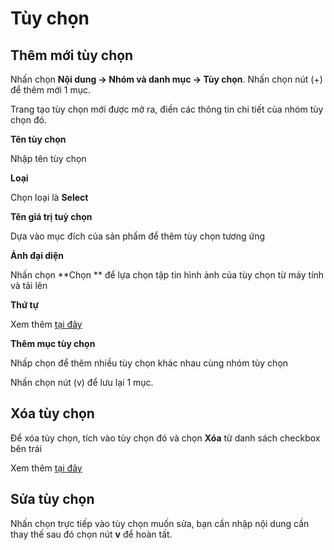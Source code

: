 # Tùy chọn

## Thêm mới tùy chọn

Nhấn chọn **Nội dung -> Nhóm và danh mục -> Tùy chọn**. Nhấn chọn nút (+) để thêm mới 1 mục.

Trang tạo tùy chọn mới được mở ra, điền các thông tin chi tiết của nhóm tùy chọn đó.

**Tên tùy chọn**

Nhập tên tùy chọn 

**Loại**

Chọn loại là **Select**

**Tên giá trị tuỳ chọn**

Dựa vào mục đích của sản phẩm để thêm tùy chọn tương ứng

**Ảnh đại diện**

Nhấn chọn **Chọn ** để lựa chọn tập tin hình ảnh của tùy chọn từ máy tính và tải lên

**Thứ tự**

Xem thêm [tại đây](https://pisale.osd.vn/docs/common/logic#th%E1%BB%A9-t%E1%BB%B1-s%E1%BA%AFp-x%E1%BA%BFp-l%C3%A0-s%E1%BB%91-ch%E1%BB%89-%C4%91%E1%BB%8Bnh)

**Thêm mục tùy chọn**

Nhấp chọn để thêm nhiều tùy chọn khác nhau cùng nhóm tùy chọn

Nhấn chọn nút (v) để lưu lại 1 mục.

## Xóa tùy chọn

Để xóa tùy chọn, tích vào tùy chọn đó và chọn **Xóa** từ danh sách checkbox bên trái

Xem thêm [tại đây](https://mkmate.osd.vn/docs/common/logic#x%C3%B3a-c%C3%A1c-m%E1%BB%A5c-c%C3%A1c-th%C3%A0nh-ph%E1%BA%A7n-th%C3%B4ng-tin)

## Sửa tùy chọn

Nhấn chọn trực tiếp vào tùy chọn muốn sửa, bạn cần nhập nội dung cần thay thế sau đó chọn nút **v** để hoàn tất.
